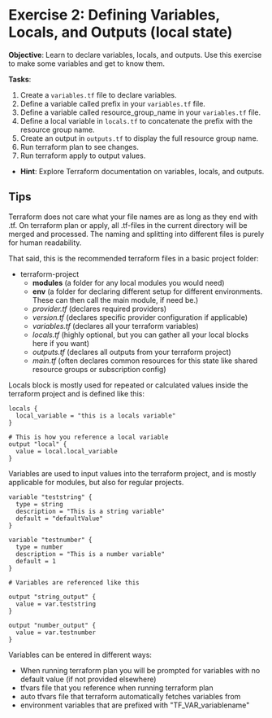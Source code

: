 # Exercise 2: Defining Variables, Locals, and Outputs (local state)

**Objective**: Learn to declare variables, locals, and outputs. Use this exercise to make some variables and get to know them.

**Tasks**:
1. Create a `variables.tf` file to declare variables.
2. Define a variable called prefix in your `variables.tf` file.
3. Define a variable called resource_group_name in your `variables.tf` file.
4. Define a local variable in `locals.tf` to concatenate the prefix with the resource group name.
5. Create an output in `outputs.tf` to display the full resource group name.
6. Run terraform plan to see changes.
7. Run terraform apply to output values.

- **Hint**: Explore Terraform documentation on variables, locals, and outputs.

## Tips

Terraform does not care what your file names are as long as they end with .tf. On terraform plan or apply, all .tf-files in the current directory will be merged and processed. The naming and splitting into different files is purely for human readability.

That said, this is the recommended terraform files in a basic project folder:

- terraform-project
  - **modules** (a folder for any local modules you would need)
  - **env** (a folder for declaring different setup for different environments. These can then call the main module, if need be.)
  - *provider.tf* (declares required providers)
  - *version.tf* (declares specific provider configuration if applicable)
  - *variables.tf* (declares all your terraform variables)
  - *locals.tf* (highly optional, but you can gather all your local blocks here if you want)
  - *outputs.tf* (declares all outputs from your terraform project)
  - *main.tf* (often declares common resources for this state like shared resource groups or subscription config)

Locals block is mostly used for repeated or calculated values inside the terraform project and is defined like this:

```hcl
locals {
  local_variable = "this is a locals variable"
}

# This is how you reference a local variable
output "local" {
  value = local.local_variable
}
```

Variables are used to input values into the terraform project, and is mostly applicable for modules, but also for regular projects.

```hcl
variable "teststring" {
  type = string
  description = "This is a string variable"
  default = "defaultValue"
}

variable "testnumber" {
  type = number
  description = "This is a number variable"
  default = 1
}

# Variables are referenced like this

output "string_output" {
  value = var.teststring
}

output "number_output" {
  value = var.testnumber
}
```

Variables can be entered in different ways:

- When running terraform plan you will be prompted for variables with no default value (if not provided elsewhere)
- tfvars file that you reference when running terraform plan
- auto tfvars file that terraform automatically fetches variables from
- environment variables that are prefixed with "TF_VAR_variablename"